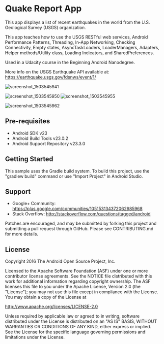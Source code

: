 Quake Report App
===================================

This app displays a list of recent earthquakes in the world
from the U.S. Geological Survey (USGS) organization.

This app teaches how to use the USGS RESTful web services, Android Performance Patterns, Threading, In-App Networking, Checking Connectivity, Empty states, AsyncTaskLoaders, LoaderManagers, Adapters, Helper methods/Utility class, Loading Indicators, and SharedPreferences.

Used in a Udacity course in the Beginning Android Nanodegree.

More info on the USGS Earthquake API available at:
https://earthquake.usgs.gov/fdsnws/event/1/

![screenshot_1503545941](https://user-images.githubusercontent.com/30394180/29648811-0c465ede-8845-11e7-9970-ef64f22e2a3b.png)

![screenshot_1503545950](https://user-images.githubusercontent.com/30394180/29648818-15febc78-8845-11e7-9fc9-f09005cab1ef.png)
![screenshot_1503545955](https://user-images.githubusercontent.com/30394180/29648825-204dd20e-8845-11e7-81e3-975ef3a3967b.png)

![screenshot_1503545962](https://user-images.githubusercontent.com/30394180/29648830-253bfcb4-8845-11e7-9b1c-2ac494fb7edf.png)

Pre-requisites
--------------

- Android SDK v23
- Android Build Tools v23.0.2
- Android Support Repository v23.3.0

Getting Started
---------------

This sample uses the Gradle build system. To build this project, use the
"gradlew build" command or use "Import Project" in Android Studio.

Support
-------

- Google+ Community: https://plus.google.com/communities/105153134372062985968
- Stack Overflow: http://stackoverflow.com/questions/tagged/android

Patches are encouraged, and may be submitted by forking this project and
submitting a pull request through GitHub. Please see CONTRIBUTING.md for more details.

License
-------

Copyright 2016 The Android Open Source Project, Inc.

Licensed to the Apache Software Foundation (ASF) under one or more contributor
license agreements.  See the NOTICE file distributed with this work for
additional information regarding copyright ownership.  The ASF licenses this
file to you under the Apache License, Version 2.0 (the "License"); you may not
use this file except in compliance with the License.  You may obtain a copy of
the License at

http://www.apache.org/licenses/LICENSE-2.0

Unless required by applicable law or agreed to in writing, software
distributed under the License is distributed on an "AS IS" BASIS, WITHOUT
WARRANTIES OR CONDITIONS OF ANY KIND, either express or implied.  See the
License for the specific language governing permissions and limitations under
the License.

